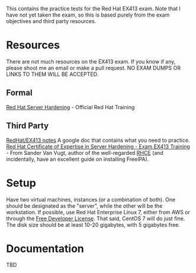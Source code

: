 This contains the practice tests for the Red Hat EX413 exam. Note that I have not yet taken the exam, so this is based purely from the exam objectives and third party resources.

# Resources

There are not much resources on the EX413 exam. If you know if any, please shoot me an email or make a pull request. NO EXAM DUMPS OR LINKS TO THEM WILL BE ACCEPTED.

## Formal

[Red Hat Server Hardening](https://www.redhat.com/en/services/training/rh413-red-hat-server-hardening) - Official Red Hat Training

## Third Party

[RedHat/EX413 notes](https://docs.google.com/document/d/1uTvpPFj5vlcLTkYR2YMdyBldBL47pyZ5AJIZ-u2pMrQ/edit#) A google doc that contains what you need to practice.
[Red Hat Certificate of Expertise in Server Hardening - Exam EX413 Training](https://www.safaribooksonline.com/library/view/red-hat-certificate/9781491974483/) - From Sander Van Vugt, author of the well-regarded [RHCE](http://www.sandervanvugt.com/book-red-hat-rhcsa-rhce-7-cert-guide/) (and incidentally, have an excellent guide on installing FreeIPA).

# Setup

Have two virtual machines, instances (or a combination of both). One should be designated as the "server", while the other will be the workstation. If possible, use Red Hat Enterprise Linux 7, either from AWS or through the [Free Developer License](https://developers.redhat.com/blog/2016/03/31/no-cost-rhel-developer-subscription-now-available/). That said, CentOS 7 will do just fine. The disk size should be at least 10-20 gigabytes, with 5 gigabytes free.

# Documentation

TBD
